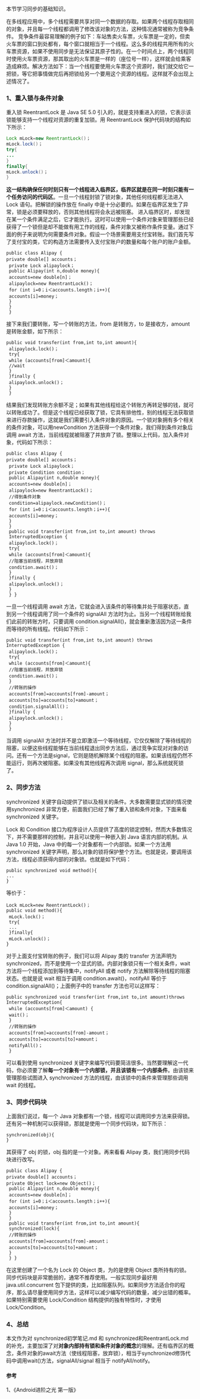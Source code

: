 本节学习同步的基础知识。

在多线程应用中，多个线程需要共享对同一个数据的存取。如果两个线程存取相同的对象，并且每一个线程都调用了修改该对象的方法，这种情况通常被称为竞争条件。 竞争条件最容易理解的例子如下：车站售卖火车票，火车票是一定的，但卖火车票的窗口到处都有，每个窗口就相当于一个线程。这么多的线程共用所有的火车票资源，如果不使用同步是无法保证其原子性的。在一个时间点上，两个线程同时使用火车票资源，那其取出的火车票是一样的（座位号一样），这样就会给乘客造成麻烦。解决方法如下：当一个线程要使用火车票这个资源时，我们就交给它一把锁，等它把事情做完后再把锁给另一个要用这个资源的线程。这样就不会出现上述情况了。



### 1、重入锁与条件对象

重入锁 ReentrantLock 是 Java SE 5.0 引入的，就是支持重进入的锁，它表示该锁能够支持一个线程对资源的重复加锁。用 ReentrantLock 保护代码块的结构如下所示：

```java
Lock mLock=new ReentrantLock()；
mLock.lock()；
try{
...
}
finally{
mLock.unlock()；
}
```

**这一结构确保任何时刻只有一个线程进入临界区，临界区就是在同一时刻只能有一个任务访问的代码区**。一旦一个线程封锁了锁对象，其他任何线程都无法进入 Lock 语句。把解锁的操作放在 finally 中是十分必要的。如果在临界区发生了异常，锁是必须要释放的，否则其他线程将会永远被阻塞。 进入临界区时，却发现在某一个条件满足之后，它才能执行。这时可以使用一个条件对象来管理那些已经获得了一个锁但是却不能做有用工作的线程，条件对象又被称作条件变量。通过下面的例子来说明为何需要条件对象。假设一个场景需要用支付宝转账。我们首先写了支付宝的类，它的构造方法需要传入支付宝账户的数量和每个账户的账户金额。

```
public class Alipay {
private double[] accounts；
 private Lock alipaylock；
 public Alipay(int n,double money){
 accounts=new double[n]；
 alipaylock=new ReentrantLock()；
 for (int i=0；i＜accounts.length；i++){
 accounts[i]=money；
 }
 }
 }
```

接下来我们要转账，写一个转账的方法，from 是转账方，to 是接收方，amount 是转账金额，如下所示：

```
public void transfer(int from,int to,int amount){
 alipaylock.lock()；
 try{
 while (accounts[from]＜amount){
 //wait
 }
 }finally {
 alipaylock.unlock()；
 }
 }
```

结果我们发现转账方余额不足；如果有其他线程给这个转账方再转足够的钱，就可以转账成功了。但是这个线程已经获取了锁，它具有排他性，别的线程无法获取锁来进行存款操作，这就是我们需要引入条件对象的原因。一个锁对象拥有多个相关的条件对象，可以用newCondition 方法获得一个条件对象，我们得到条件对象后调用 await 方法，当前线程就被阻塞了并放弃了锁。整理以上代码，加入条件对象，代码如下所示：

```
public class Alipay {
private double[] accounts；
 private Lock alipaylock；
 private Condition condition；
 public Alipay(int n,double money){
 accounts=new double[n]；
 alipaylock=new ReentrantLock()；
 //得到条件对象
 condition=alipaylock.newCondition()；
 for (int i=0；i＜accounts.length；i++){
 accounts[i]=money；
 }
 }
 public void transfer(int from,int to,int amount) throws 
 InterruptedException {
 alipaylock.lock()；
 try{
 while (accounts[from]＜amount){
 //阻塞当前线程，并放弃锁
 condition.await()；
 }
 }finally {
 alipaylock.unlock()；
 }
 } }
```

一旦一个线程调用 await 方法，它就会进入该条件的等待集并处于阻塞状态，直到另一个线程调用了同一个条件的 signalAll 方法时为止。当另一个线程转账给我们此前的转账方时，只要调用 condition.signalAll()，就会重新激活因为这一条件而等待的所有线程。代码如下所示：

```
public void transfer(int from,int to,int amount) throws InterruptedException {
 alipaylock.lock()；
 try{
 while (accounts[from]＜amount){
 //阻塞当前线程，并放弃锁
 condition.await()；
 }
 //转账的操作
 accounts[from]=accounts[from]-amount；
 accounts[to]=accounts[to]+amount；
 condition.signalAll()；
 }finally {
 alipaylock.unlock()；
 }
 }
```

当调用 signalAll 方法时并不是立即激活一个等待线程，它仅仅解除了等待线程的阻塞，以便这些线程能够在当前线程退出同步方法后，通过竞争实现对对象的访问。还有一个方法是signal，它则是随机解除某个线程的阻塞。如果该线程仍然不能运行，则再次被阻塞。如果没有其他线程再次调用 signal，那么系统就死锁了。

### 2、同步方法

synchronized 关键字自动提供了锁以及相关的条件。大多数需要显式锁的情况使用synchronized 非常方便，前面我们已经了解了重入锁和条件对象，下面来看 synchronized 关键字。

Lock 和 Condition 接口为程序设计人员提供了高度的锁定控制，然而大多数情况下，并不需要那样的控制，并且可以使用一种嵌入到 Java 语言内部的机制。从 Java 1.0 开始，Java 中的每一个对象都有一个内部锁。如果一个方法用 synchronized 关键字声明，那么对象的锁将保护整个方法。也就是说，要调用该方法，线程必须获得内部的对象锁。也就是如下代码：

```
public synchronized void method(){
...
}
```

等价于：

```
Lock mLock=new ReentrantLock()；
public void method(){
 mLock.lock()；
 try{
 ...
 }finally{
 mLock.unlock()；
}
```

对于上面支付宝转账的例子，我们可以将 Alipay 类的 transfer 方法声明为 synchronized，而不是使用一个显式的锁。内部对象锁只有一个相关条件，wait 方法将一个线程添加到等待集中，notifyAll 或者 notify 方法解除等待线程的阻塞状态。也就是说 wait 相当于调用 condition.await()，notifyAll 等价于 condition.signalAll()；上面例子中的 transfer 方法也可以这样写：

```
public synchronized void transfer(int from,int to,int amount)throws
InterruptedException{
 while (accounts[from]＜amount) {
 wait()；
 }
 //转账的操作
 accounts[from]=accounts[from]-amount；
 accounts[to]=accounts[to]+amount；
 notifyAll()； 
 }
```

可以看到使用 synchronized 关键字来编写代码要简洁很多。当然要理解这一代码，你必须要了解**每一个对象有一个内部锁，并且该锁有一个内部条件**。由该锁来管理那些试图进入 synchronized 方法的线程，由该锁中的条件来管理那些调用 wait 的线程。

### 3、同步代码块

上面我们说过，每一个 Java 对象都有一个锁，线程可以调用同步方法来获得锁。还有另一种机制可以获得锁，那就是使用一个同步代码块，如下所示：

```
synchronized(obj){
}
```

其获得了 obj 的锁，obj 指的是一个对象。再来看看 Alipay 类，我们用同步代码块进行改写。

```
public class Alipay {
private double[] accounts；
private Object lock=new Object()；
 public Alipay(int n,double money){
 accounts=new double[n]；
 for (int i=0；i＜accounts.length；i++){
 accounts[i]=money；
 }
 }
 public void transfer(int from,int to,int amount){
 synchronized(lock){
 //转账的操作
 accounts[from]=accounts[from]-amount；
 accounts[to]=accounts[to]+amount；
 }
 } }
```

在这里创建了一个名为 Lock 的 Object 类，为的是使用 Object 类所持有的锁。同步代码块是非常脆弱的，通常不推荐使用。一般实现同步最好用 java.util.concurrent 包下提供的类，比如阻塞队列。如果同步方法适合你的程序，那么请尽量使用同步方法，这样可以减少编写代码的数量，减少出错的概率。如果特别需要使用 Lock/Condition 结构提供的独有特性时，才使用Lock/Condition。



### 4、总结

本文作为对 synchronized初学笔记.md 和 synchronized和ReentrantLock.md 的补充，主要加深了对**对象内部持有锁和条件对象的概念**的理解。还有临界区的概念，条件对象的await方法（使线程阻塞，放弃锁），相当于synchronized修饰代码中调用wait()方法，signalAll/signal 相当于 notifyAll/notify。



#### 参考

1、《Android进阶之光 第一版》